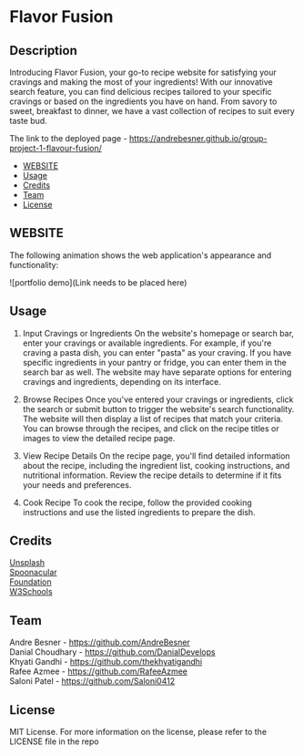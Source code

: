 # Flavor Fusion

## Description

Introducing Flavor Fusion, your go-to recipe website for satisfying your cravings and making the most of your ingredients! With our innovative search feature, you can find delicious recipes tailored to your specific cravings or based on the ingredients you have on hand. From savory to sweet, breakfast to dinner, we have a vast collection of recipes to suit every taste bud.

The link to the deployed page - https://andrebesner.github.io/group-project-1-flavour-fusion/

- [WEBSITE](#WEBSITE)
- [Usage](#usage)
- [Credits](#credits)
- [Team](#team)
- [License](#license)

## WEBSITE

The following animation shows the web application's appearance and functionality:

![portfolio demo](Link needs to be placed here)

## Usage

1.  Input Cravings or Ingredients
On the website's homepage or search bar, enter your cravings or available ingredients. For example, if you're craving a pasta dish, you can enter "pasta" as your craving. If you have specific ingredients in your pantry or fridge, you can enter them in the search bar as well. The website may have separate options for entering cravings and ingredients, depending on its interface.

2.  Browse Recipes
Once you've entered your cravings or ingredients, click the search or submit button to trigger the website's search functionality. The website will then display a list of recipes that match your criteria. You can browse through the recipes, and click on the recipe titles or images to view the detailed recipe page.

3.  View Recipe Details
On the recipe page, you'll find detailed information about the recipe, including the ingredient list, cooking instructions, and nutritional information. Review the recipe details to determine if it fits your needs and preferences.

4.  Cook Recipe
To cook the recipe, follow the provided cooking instructions and use the listed ingredients to prepare the dish.

## Credits

[Unsplash](https://unsplash.com/) </br>
[Spoonacular](https://spoonacular.com/food-api) </br>
[Foundation](https://get.foundation/) </br>
[W3Schools](https://www.w3schools.com/ )</br>

## Team

Andre Besner - https://github.com/AndreBesner </br>
Danial Choudhary - https://github.com/DanialDevelops </br>
Khyati Gandhi - https://github.com/thekhyatigandhi </br>
Rafee Azmee - https://github.com/RafeeAzmee </br>
Saloni Patel - https://github.com/Saloni0412 </br>

## License

MIT License.
For more information on the license, please refer to the LICENSE file in the repo
